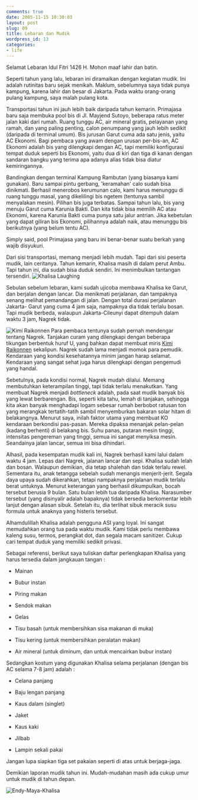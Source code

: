 ```yaml
---
comments: true
date: 2005-11-15 10:30:03
layout: post
slug: 09
title: Lebaran dan Mudik
wordpress_id: 13
categories:
- life
---
```


Selamat Lebaran Idul Fitri 1426 H. 
Mohon maaf lahir dan batin.

Seperti tahun yang lalu, lebaran ini diramaikan dengan kegiatan mudik. Ini adalah rutinitas baru sejak menikah. Maklum, sebelumnya saya tidak punya kampung, karena lahir dan besar di Jakarta. Pada waktu orang-orang pulang kampung, saya malah pulang kota.

Transportasi tahun ini jauh lebih baik daripada tahun kemarin. Primajasa baru saja membuka pool bis di Jl. Mayjend Sutoyo, beberapa ratus meter jalan kaki dari rumah. Ruang tunggu AC, air mineral gratis, pelayanan yang ramah, dan yang paling penting, calon penumpang yang jauh lebih sedikit (daripada di terminal umum). Bis jurusan Garut cuma ada satu jenis, yaitu AC Ekonomi. Bagi pembaca yang awam dengan urusan per-bis-an, AC Ekonomi adalah bis yang dilengkapi dengan AC, tapi memiliki konfigurasi tempat duduk seperti bis Ekonomi, yaitu dua di kiri dan tiga di kanan dengan sandaran bangku yang terima apa adanya alias tidak bisa diatur kemiringannya.

Bandingkan dengan terminal Kampung Rambutan (yang biasanya kami gunakan). Baru sampai pintu gerbang, 'keramahan' calo sudah bisa dinikmati. Berhasil menerobos kerumunan calo, kami harus menunggu di ruang tunggu masal, yang dikelilingi bis ngetem (tentunya sambil menyalakan mesin). Pilihan bis juga terbatas. Sampai tahun lalu, bis yang menuju Garut cuma Karunia Bakti. Dan kita tidak bisa memilih AC atau Ekonomi, karena Karunia Bakti cuma punya satu jalur antrian. Jika kebetulan yang dapat giliran bis Ekonomi, pilihannya adalah naik, atau menunggu bis berikutnya (yang belum tentu AC). 

Simply said, pool Primajasa yang baru ini benar-benar suatu berkah yang wajib disyukuri. 

Dari sisi transportasi, memang menjadi lebih mudah. Tapi dari sisi peserta mudik, lain ceritanya. Tahun kemarin, Khalisa masih di dalam perut Ambu. Tapi tahun ini, dia sudah bisa duduk sendiri. Ini menimbulkan tantangan tersendiri. 
![Khalisa Laughing ](wp-content/dsc01286.jpg)

Sebulan sebelum lebaran, kami sudah ujicoba membawa Khalisa ke Garut, dan berjalan dengan lancar. Dia menikmati perjalanan, dan tampaknya senang melihat pemandangan di jalan. Dengan total durasi perjalanan Jakarta- Garut yang cuma 4 jam saja, nampaknya dia tidak terlalu bosan. Tapi mudik berbeda, walaupun Jakarta-Cileunyi dapat ditempuh dalam waktu 3 jam, Nagrek tidak. 

![Kimi Raikonnen](wp-content/kimi.jpg) Para pembaca tentunya sudah pernah mendengar tentang Nagrek. Tanjakan curam yang dilengkapi dengan beberapa tikungan berbentuk huruf U, yang bahkan dapat membuat miris [Kimi Raikonnen](http://www.racecar.net/kimi/) sekalipun. 
Nagrek sudah lama menjadi momok para pemudik. Kendaraan yang kondisi kesehatannya minim jangan harap selamat. Kendaraan yang sangat sehat juga harus dilengkapi dengan pengemudi yang handal. 

Sebetulnya, pada kondisi normal, Nagrek mudah dilalui. Memang membutuhkan keterampilan tinggi, tapi tidak terlalu menakutkan. Yang membuat Nagrek menjadi _bottleneck_ adalah, pada saat mudik banyak bis yang lewat berbarengan. 
Bis, seperti kita tahu, lemah di tanjakan, sehingga kita akan banyak menghadapi logam sebesar rumah berbobot ratusan ton yang merangkak tertatih-tatih sambil menyemburkan bakaran solar hitam di belakangnya. 
Menurut saya, inilah faktor utama yang membuat KO kendaraan berkondisi pas-pasan. Mereka dipaksa menanjak pelan-pelan (kadang berhenti) di belakang bis. Suhu panas, putaran mesin tinggi, intensitas pengereman yang tinggi, semua ini sangat menyiksa mesin. Seandainya jalan lancar, semua ini bisa dihindari.

Alhasil, pada kesempatan mudik kali ini, Nagrek berhasil kami lalui dalam waktu 4 jam. Lepas dari Nagrek, jalanan lancar dan sepi. Khalisa sudah lelah dan bosan. Walaupun demikian, dia tetap shalehah dan tidak terlalu rewel. Sementara itu, anak tetangga sebelah sudah menangis menjerit-jerit. Segala daya upaya sudah dikerahkan, tetapi nampaknya perjalanan mudik terlalu berat untuknya. Menurut keterangan yang berhasil dikumpulkan, bocah tersebut berusia 9 bulan. Satu bulan lebih tua daripada Khalisa. Narasumber tersebut (yang disinyalir adalah bapaknya) tidak bersedia berkomentar lebih lanjut dengan alasan sibuk. Setelah itu, dia terlihat sibuk meracik susu formula untuk anaknya yang histeris tersebut. 

Alhamdulillah Khalisa adalah pengguna ASI yang loyal. Ini sangat memudahkan orang tua pada waktu mudik. Kami tidak perlu membawa kaleng susu, termos, perangkat dot, dan segala macam sanitizer. Cukup cari tempat duduk yang memiliki sedikit privasi.

Sebagai referensi, berikut saya tuliskan daftar perlengkapan Khalisa yang harus tersedia dalam jangkauan tangan : 



	
  * Mainan

	
  * Bubur instan

	
  * Piring makan

	
  * Sendok makan

	
  * Gelas

	
  * Tisu basah (untuk membersihkan sisa makanan di muka)

	
  * Tisu kering (untuk membersihkan peralatan makan)

	
  * Air mineral (untuk diminum, dan untuk mencairkan bubur instan)



Sedangkan kostum yang digunakan Khalisa selama perjalanan (dengan bis AC selama 7-8 jam) adalah : 

	
  * Celana panjang

	
  * Baju lengan panjang

	
  * Kaus dalam (singlet)

	
  * Jaket

	
  * Kaus kaki

	
  * Jilbab

        
  * Lampin sekali pakai



Jangan lupa siapkan tiga set pakaian seperti di atas untuk berjaga-jaga. 

Demikian laporan mudik tahun ini. Mudah-mudahan masih ada cukup umur untuk mudik di tahun depan. 

![Endy-Maya-Khalisa](wp-content/dsc01278.jpg)
